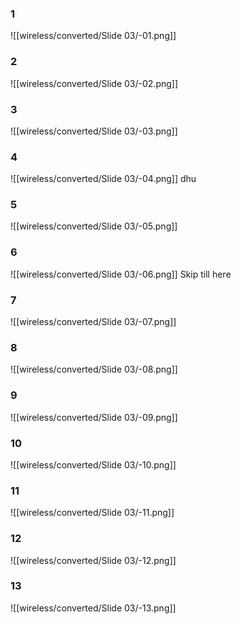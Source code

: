 ### 1
![[wireless/converted/Slide 03/-01.png]]

### 2
![[wireless/converted/Slide 03/-02.png]]

### 3
![[wireless/converted/Slide 03/-03.png]]

### 4
![[wireless/converted/Slide 03/-04.png]]
dhu
### 5
![[wireless/converted/Slide 03/-05.png]]

### 6
![[wireless/converted/Slide 03/-06.png]]
Skip till here
### 7
![[wireless/converted/Slide 03/-07.png]]

### 8
![[wireless/converted/Slide 03/-08.png]]

### 9
![[wireless/converted/Slide 03/-09.png]]

### 10
![[wireless/converted/Slide 03/-10.png]]

### 11
![[wireless/converted/Slide 03/-11.png]]

### 12
![[wireless/converted/Slide 03/-12.png]]

### 13
![[wireless/converted/Slide 03/-13.png]]

